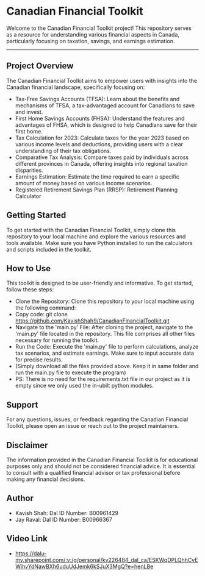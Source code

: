 # Canadian Financial Toolkit
Welcome to the Canadian Financial Toolkit project! This repository serves as a resource for understanding various financial aspects in Canada, particularly focusing on taxation, savings, and earnings estimation.

---------------------------------------------------------------------------------------------------------------------------------------------------------------------------------------------------------------------

## Project Overview
The Canadian Financial Toolkit aims to empower users with insights into the Canadian financial landscape, specifically focusing on:

- Tax-Free Savings Accounts (TFSA): Learn about the benefits and mechanisms of TFSA, a tax-advantaged account for Canadians to save and invest.
- First Home Savings Accounts (FHSA): Understand the features and advantages of FHSA, which is designed to help Canadians save for their first home.
- Tax Calculation for 2023: Calculate taxes for the year 2023 based on various income levels and deductions, providing users with a clear understanding of their tax obligations.
- Comparative Tax Analysis: Compare taxes paid by individuals across different provinces in Canada, offering insights into regional taxation disparities.
- Earnings Estimation: Estimate the time required to earn a specific amount of money based on various income scenarios.
- Registered Retirement Savings Plan (RRSP): Retirement Planning Calculator

## Getting Started
To get started with the Canadian Financial Toolkit, simply clone this repository to your local machine and explore the various resources and tools available. Make sure you have Python installed to run the calculators and scripts included in the toolkit.

## How to Use
This toolkit is designed to be user-friendly and informative. To get started, follow these steps:

- Clone the Repository: Clone this repository to your local machine using the following command:
- Copy code: git clone https://github.com/KavishShah9/CanadianFinancialToolkit.git
- Navigate to the 'main.py' File: After cloning the project, navigate to the 'main.py' file located in the repository. This file comprises all other files necessary for running the toolkit.
- Run the Code: Execute the 'main.py' file to perform calculations, analyze tax scenarios, and estimate earnings. Make sure to input accurate data for precise results.
- (Simply download all the files provided above. Keep it in same folder and run the main.py file to execute the program)
- PS: There is no need for the requirements.txt file in our project as it is empty since we only used the in-ubilt python modules.  

## Support
For any questions, issues, or feedback regarding the Canadian Financial Toolkit, please open an issue or reach out to the project maintainers.

## Disclaimer
The information provided in the Canadian Financial Toolkit is for educational purposes only and should not be considered financial advice. It is essential to consult with a qualified financial advisor or tax professional before making any financial decisions.

## Author
- Kavish Shah: Dal ID Number: B00961429
- Jay Raval: Dal ID Number: B00966367

## Video Link
- https://dalu-my.sharepoint.com/:v:/g/personal/kv226484_dal_ca/ESKWqDPLQhhCvEWihvYdNawBXh6uduUdJemk6kSJuX3MgQ?e=henLBe

